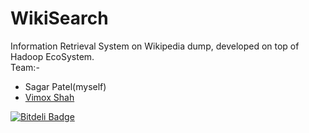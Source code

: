# WikiSearch
Information Retrieval System on Wikipedia dump, developed on top of Hadoop EcoSystem. <br />
Team:-
- Sagar Patel(myself)
- [Vimox Shah](http://github.com/vimoxshah)


[![Bitdeli Badge](https://d2weczhvl823v0.cloudfront.net/vimoxshah/wikisearch/trend.png)](https://bitdeli.com/free "Bitdeli Badge")

